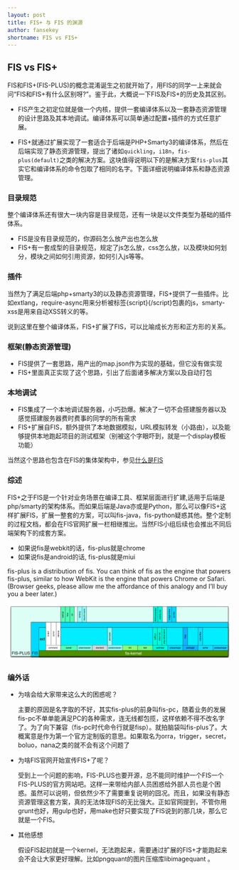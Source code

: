 ```yaml
---
layout: post
title: FIS+ 与 FIS 的渊源
author: fansekey
shortname: FIS vs FIS+
---
```


## FIS vs FIS+

FIS和FIS+(FIS-PLUS)的概念混淆诞生之初就开始了，用FIS的同学一上来就会问“FIS和FIS+有什么区别呀?”。鉴于此，大概说一下FIS及FIS+的历史及其区别。

- FIS产生之初定位就是做一个内核，提供一套编译体系以及一套静态资源管理的设计思路及其本地调试。编译体系可以简单通过配置+插件的方式任意扩展。

- FIS+就通过扩展实现了一套适合于后端是PHP+Smarty3的编译体系，然后在后端实现了静态资源管理，提出了诸如`quickling`，`i18n`，`fis-plus(default)`之类的解决方案。这块值得说明以下的是解决方案`fis-plus`其实它和编译体系的命令包取了相同的名字。下面详细说明编译体系和静态资源管理。

### 目录规范

整个编译体系还有很大一块内容是目录规范，还有一块是以文件类型为基础的插件体系。

- FIS是没有目录规范的，你源码怎么放产出也怎么放
- FIS+有一套成型的目录规范，规定了js怎么放，css怎么放，以及模块如何划分，模块之间如何引用资源，如何引入js等等。

### 插件

当然为了满足后端php+smarty3的以及静态资源管理，FIS+提供了一些插件。比如extlang，require-async用来分析被标签{script}{/script}包裹的js，smarty-xss是用来自动XSS转义的等。

说到这里在整个编译体系，FIS+扩展了FIS，可以比喻成长方形和正方形的关系。

### 框架(静态资源管理)

- FIS提供了一套思路，用产出的map.json作为实现的基础，但它没有做实现
- FIS+里面真正实现了这个思路，引出了后面诸多解决方案以及自动打包

### 本地调试

- FIS集成了一个本地调试服务器，小巧劲爆。解决了一切不会搭建服务器以及感觉搭建服务器费时费事的同学的所有需求
- FIS+扩展自FIS，额外提供了本地数据模拟，URL模拟转发（小路由），以及能够提供本地跑起项目的测试框架（别被这个字眼吓到，就是一个display模板功能）

当然这个思路也包含在FIS的集体架构中，参见[什么是FIS](https://github.com/fex-team/fis/wiki/%E4%BB%80%E4%B9%88%E6%98%AFF.I.S)

### 综述

FIS+之于FIS是一个针对业务场景在编译工具、框架层面进行扩建,适用于后端是php/smarty的架构体系。而如果后端是Java亦或是Python，那么可以像FIS+这样扩展FIS，扩展一整套的方案，可以叫fis-java，fis-python疑惑其他。整个定制的过程文档，都会在FIS官网扩展一栏相继推出。当然FIS小组后续也会推出不同后端架构下的成套方案。


- 如果说fis是webkit的话，fis-plus就是chrome
- 如果说fis是android的话, fis-plus就是miui


fis-plus is a distribution of fis. You can think of fis as the engine that powers fis-plus, similar to how WebKit is the engine that powers Chrome or Safari. (Browser geeks, please allow me the affordance of this analogy and I’ll buy you a beer later.)

![struct](/img/fis-plus/struct.png)

### 编外话

* 为啥会给大家带来这么大的困惑呢？
	
	主要的原因是名字取的不好，其实fis-plus的前身叫fis-pc，随着业务的发展fis-pc不单单能满足PC的各种需求，连无线都包揽，这样依赖不得不改名字了。为了向下兼容（fis-pc时代命令行就是fisp）。就拍脑袋叫fis-plus了。大概寓意是作为第一个官方定制版的意思。如果取名为orra，trigger，secret，boluo，nana之类的就不会有这个问题了
	
* 为啥FIS官网开始宣传FIS+了呢？

	受到上一个问题的影响，FIS-PLUS也要开源，总不能同时维护一个FIS一个FIS-PLUS的官方网站吧。这样一来带给内部人员困惑给外部人员也是个困惑。虽然可以说明，但依然少不了需要重复说明的囧况。而且，如果没有静态资源管理这套方案，真的无法体现FIS的无比强大。正如官网提到，不管你用grunt也好，用gulp也好，用make也好只要实现了FIS说到的那几块，那么它就是一个FIS。

* 其他感想

	假设FIS起初就是一个kernel，无法跑起来，需要通过扩展的FIS+才能跑起来会不会让大家更好理解。比如pngquant的图片压缩库libimagequant 。
